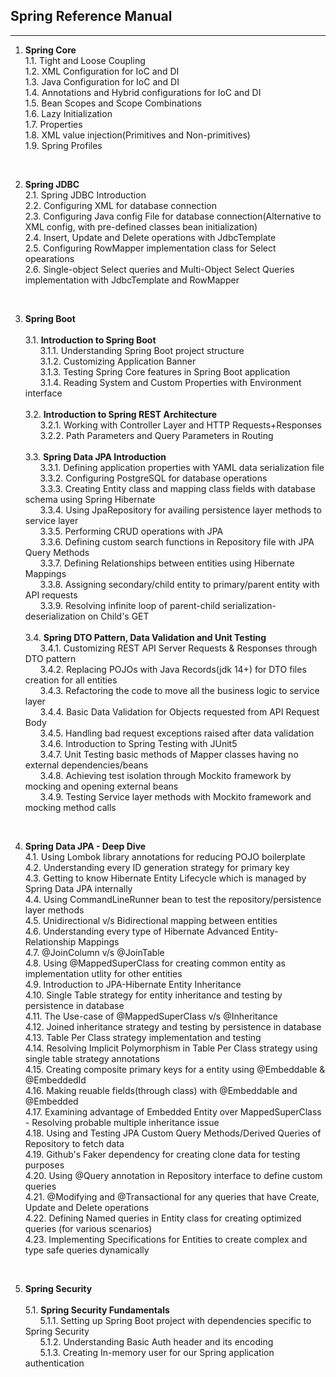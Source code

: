 ## Spring Reference Manual
<hr/>

1. <strong>Spring Core</strong><br>
1.1. Tight and Loose Coupling <br>
1.2. XML Configuration for IoC and DI <br>
1.3. Java Configuration for IoC and DI<br>
1.4. Annotations and Hybrid configurations for IoC and DI<br>
1.5. Bean Scopes and Scope Combinations<br>
1.6. Lazy Initialization<br>
1.7. Properties<br>
1.8. XML value injection(Primitives and Non-primitives)<br>
1.9. Spring Profiles<br>

<br>

2. <strong>Spring JDBC</strong><br>
2.1. Spring JDBC Introduction <br>
2.2. Configuring XML for database connection <br>
2.3. Configuring Java config File for database connection(Alternative to XML config, with pre-defined classes bean initialization) <br>
2.4. Insert, Update and Delete operations with JdbcTemplate <br>
2.5. Configuring RowMapper implementation class for Select opearations <br>
2.6. Single-object Select queries and Multi-Object Select Queries implementation with JdbcTemplate and RowMapper<br>

<br>

3. <strong>Spring Boot</strong><br><br>
3.1. <strong>Introduction to Spring Boot</strong> <br>
&nbsp; &nbsp; &nbsp; 3.1.1. Understanding Spring Boot project structure<br>
&nbsp; &nbsp; &nbsp; 3.1.2. Customizing Application Banner <br>
&nbsp; &nbsp; &nbsp; 3.1.3. Testing Spring Core features in Spring Boot application <br>
&nbsp; &nbsp; &nbsp; 3.1.4. Reading System and Custom Properties with Environment interface <br><br>
3.2. <strong>Introduction to Spring REST Architecture</strong> <br>
&nbsp; &nbsp; &nbsp; 3.2.1. Working with Controller Layer and HTTP Requests+Responses <br>
&nbsp; &nbsp; &nbsp; 3.2.2. Path Parameters and Query Parameters in Routing <br><br>
3.3. <strong>Spring Data JPA Introduction</strong><br>
&nbsp; &nbsp; &nbsp; 3.3.1. Defining application properties with YAML data serialization file <br>
&nbsp; &nbsp; &nbsp; 3.3.2. Configuring PostgreSQL for database operations <br>
&nbsp; &nbsp; &nbsp; 3.3.3. Creating Entity class and mapping class fields with database schema using Spring Hibernate <br>
&nbsp; &nbsp; &nbsp; 3.3.4. Using JpaRepository for availing persistence layer methods to service layer <br>
&nbsp; &nbsp; &nbsp; 3.3.5. Performing CRUD operations with JPA <br>
&nbsp; &nbsp; &nbsp; 3.3.6. Defining custom search functions in Repository file with JPA Query Methods <br>
&nbsp; &nbsp; &nbsp; 3.3.7. Defining Relationships between entities using Hibernate Mappings <br>
&nbsp; &nbsp; &nbsp; 3.3.8. Assigning secondary/child entity to primary/parent entity with API requests <br>
&nbsp; &nbsp; &nbsp; 3.3.9. Resolving infinite loop of parent-child serialization-deserialization on Child's GET<br><br>
3.4. <strong>Spring DTO Pattern, Data Validation and Unit Testing</strong><br>
&nbsp; &nbsp; &nbsp; 3.4.1. Customizing REST API Server Requests & Responses through DTO pattern<br>
&nbsp; &nbsp; &nbsp; 3.4.2. Replacing POJOs with Java Records(jdk 14+) for DTO files creation for all entities<br>
&nbsp; &nbsp; &nbsp; 3.4.3. Refactoring the code to move all the business logic to service layer<br>
&nbsp; &nbsp; &nbsp; 3.4.4. Basic Data Validation for Objects requested from API Request Body<br>
&nbsp; &nbsp; &nbsp; 3.4.5. Handling bad request exceptions raised after data validation<br>
&nbsp; &nbsp; &nbsp; 3.4.6. Introduction to Spring Testing with JUnit5<br>
&nbsp; &nbsp; &nbsp; 3.4.7. Unit Testing basic methods of Mapper classes having no external dependencies/beans<br>
&nbsp; &nbsp; &nbsp; 3.4.8. Achieving test isolation through Mockito framework by mocking and opening external beans<br>
&nbsp; &nbsp; &nbsp; 3.4.9. Testing Service layer methods with Mockito framework and mocking method calls<br>

<br>

4. <strong>Spring Data JPA - Deep Dive</strong><br>
4.1. Using Lombok library annotations for reducing POJO boilerplate <br>
4.2. Understanding every ID generation strategy for primary key <br>
4.3. Getting to know Hibernate Entity Lifecycle which is managed by Spring Data JPA internally <br>
4.4. Using CommandLineRunner bean to test the repository/persistence layer methods <br>
4.5. Unidirectional v/s Bidirectional mapping between entities <br>
4.6. Understanding every type of Hibernate Advanced Entity-Relationship Mappings <br>
4.7. @JoinColumn v/s @JoinTable <br>
4.8. Using @MappedSuperClass for creating common entity as implementation utlity for other entities <br>
4.9. Introduction to JPA-Hibernate Entity Inheritance <br>
4.10. Single Table strategy for entity inheritance and testing by persistence in database<br>
4.11. The Use-case of @MappedSuperClass v/s @Inheritance <br>
4.12. Joined inheritance strategy and testing by persistence in database <br>
4.13. Table Per Class strategy implementation and testing <br>
4.14. Resolving Implicit Polymorphism in Table Per Class strategy using single table strategy annotations<br>
4.15. Creating composite primary keys for a entity using @Embeddable & @EmbeddedId <br>
4.16. Making reuable fields(through class) with @Embeddable and @Embedded <br>
4.17. Examining advantage of Embedded Entity over MappedSuperClass - Resolving probable multiple inheritance issue<br>
4.18. Using and Testing JPA Custom Query Methods/Derived Queries of Repository to fetch data<br>
4.19. Github's Faker dependency for creating clone data for testing purposes<br>
4.20. Using @Query annotation in Repository interface to define custom queries<br>
4.21. @Modifying and @Transactional for any queries that have Create, Update and Delete operations<br>
4.22. Defining Named queries in Entity class for creating optimized queries (for various scenarios)<br>
4.23. Implementing Specifications for Entities to create complex and type safe queries dynamically<br>  

<br>

5. <strong>Spring Security</strong><br><br>
5.1. <strong>Spring Security Fundamentals</strong> <br>
&nbsp; &nbsp; &nbsp; 5.1.1. Setting up Spring Boot project with dependencies specific to Spring Security <br>
&nbsp; &nbsp; &nbsp; 5.1.2. Understanding Basic Auth header and its encoding <br> 
&nbsp; &nbsp; &nbsp; 5.1.3. Creating In-memory user for our Spring application authentication <br> 

